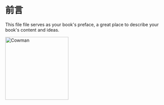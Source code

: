 # 前言

This file file serves as your book's preface, a great place to describe your book's content and ideas.


<img src="https://photos.app.goo.gl/p3lB9e1KDh6H64yg1" alt="Cowman" width="200" height="200" border="0" />
